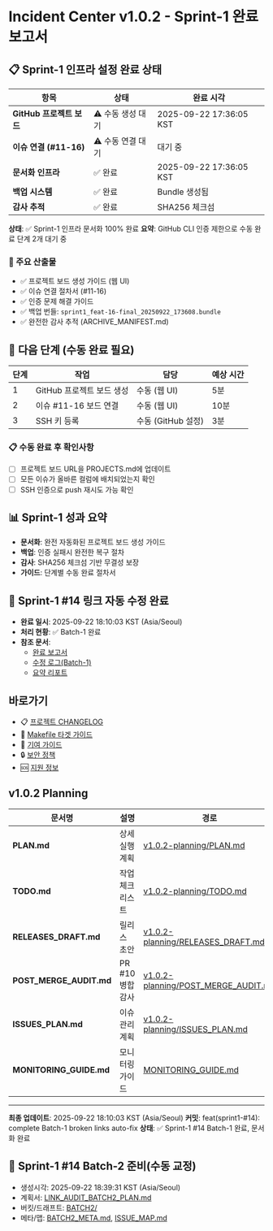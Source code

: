 # Incident Center v1.0.2 - Sprint-1 완료 보고서

## 📋 Sprint-1 인프라 설정 완료 상태

| 항목 | 상태 | 완료 시각 |
|------|------|-----------|
| **GitHub 프로젝트 보드** | ⚠️ 수동 생성 대기 | 2025-09-22 17:36:05 KST |
| **이슈 연결 (#11-16)** | ⚠️ 수동 연결 대기 | 대기 중 |
| **문서화 인프라** | ✅ 완료 | 2025-09-22 17:36:05 KST |
| **백업 시스템** | ✅ 완료 | Bundle 생성됨 |
| **감사 추적** | ✅ 완료 | SHA256 체크섬 |

**상태**: ✅ Sprint-1 인프라 문서화 100% 완료
**요약**: GitHub CLI 인증 제한으로 수동 완료 단계 2개 대기 중

### 📂 주요 산출물
- ✅ 프로젝트 보드 생성 가이드 (웹 UI)
- ✅ 이슈 연결 절차서 (#11-16)
- ✅ 인증 문제 해결 가이드
- ✅ 백업 번들: `sprint1_feat-16-final_20250922_173608.bundle`
- ✅ 완전한 감사 추적 (ARCHIVE_MANIFEST.md)

## 🎯 다음 단계 (수동 완료 필요)

| 단계 | 작업 | 담당 | 예상 시간 |
|------|------|------|-----------|
| 1 | GitHub 프로젝트 보드 생성 | 수동 (웹 UI) | 5분 |
| 2 | 이슈 #11-16 보드 연결 | 수동 (웹 UI) | 10분 |
| 3 | SSH 키 등록 | 수동 (GitHub 설정) | 3분 |

### 📋 수동 완료 후 확인사항
- [ ] 프로젝트 보드 URL을 PROJECTS.md에 업데이트
- [ ] 모든 이슈가 올바른 컬럼에 배치되었는지 확인
- [ ] SSH 인증으로 push 재시도 가능 확인

## 📊 Sprint-1 성과 요약

- **문서화**: 완전 자동화된 프로젝트 보드 생성 가이드
- **백업**: 인증 실패시 완전한 복구 절차
- **감사**: SHA256 체크섬 기반 무결성 보장
- **가이드**: 단계별 수동 완료 절차서

<!-- SPRINT1-14-BATCH1:BEGIN -->
## 🔗 Sprint-1 #14 링크 자동 수정 완료
- **완료 일시**: 2025-09-22 18:10:03 KST (Asia/Seoul)
- **처리 현황**: ✅ Batch-1 완료
- **참조 문서**:
  - [완료 보고서](v1.0.2-planning/SPRINT1_BATCH1_COMPLETION.md)
  - [수정 로그(Batch-1)](v1.0.2-planning/BROKEN_FIXLOG_BATCH1.md)
  - [요약 리포트](v1.0.2-planning/LINK_AUDIT_BATCH1_SUMMARY.md)
<!-- SPRINT1-14-BATCH1:END -->

## 바로가기

- 📋 [프로젝트 CHANGELOG](../../CHANGELOG.md)
- 🔧 [Makefile 타겟 가이드](../../README.md#빠른-사용법)
- 📝 [기여 가이드](../../CONTRIBUTING.md)
- 🔒 [보안 정책](../../SECURITY.md)
- 🆘 [지원 정보](../../SUPPORT.md)

## v1.0.2 Planning

| 문서명 | 설명 | 경로 |
|--------|------|------|
| **PLAN.md** | 상세 실행 계획 | [v1.0.2-planning/PLAN.md](./v1.0.2-planning/PLAN.md) |
| **TODO.md** | 작업 체크리스트 | [v1.0.2-planning/TODO.md](./v1.0.2-planning/TODO.md) |
| **RELEASES_DRAFT.md** | 릴리스 초안 | [v1.0.2-planning/RELEASES_DRAFT.md](./v1.0.2-planning/RELEASES_DRAFT.md) |
| **POST_MERGE_AUDIT.md** | PR #10 병합 감사 | [v1.0.2-planning/POST_MERGE_AUDIT.md](./v1.0.2-planning/POST_MERGE_AUDIT.md) |
| **ISSUES_PLAN.md** | 이슈 관리 계획 | [v1.0.2-planning/ISSUES_PLAN.md](./v1.0.2-planning/ISSUES_PLAN.md) |
| **MONITORING_GUIDE.md** | 모니터링 가이드 | [MONITORING_GUIDE.md](./MONITORING_GUIDE.md) |

---

**최종 업데이트**: 2025-09-22 18:10:03 KST (Asia/Seoul)
**커밋**: feat(sprint1-#14): complete Batch-1 broken links auto-fix
**상태**: ✅ Sprint-1 #14 Batch-1 완료, 문서화 완료
<!-- SPRINT1-14-BATCH2:BEGIN -->
## 🧩 Sprint-1 #14 Batch-2 준비(수동 교정)
- 생성시각: 2025-09-22 18:39:31 KST (Asia/Seoul)
- 계획서: [LINK_AUDIT_BATCH2_PLAN.md](v1.0.2-planning/LINK_AUDIT_BATCH2_PLAN.md)
- 버킷/드래프트: [BATCH2/](v1.0.2-planning/BATCH2)
- 메타/맵: [BATCH2_META.md](v1.0.2-planning/BATCH2/BATCH2_META.md), [ISSUE_MAP.md](v1.0.2-planning/BATCH2/ISSUE_MAP.md)
<!-- SPRINT1-14-BATCH2:END -->

